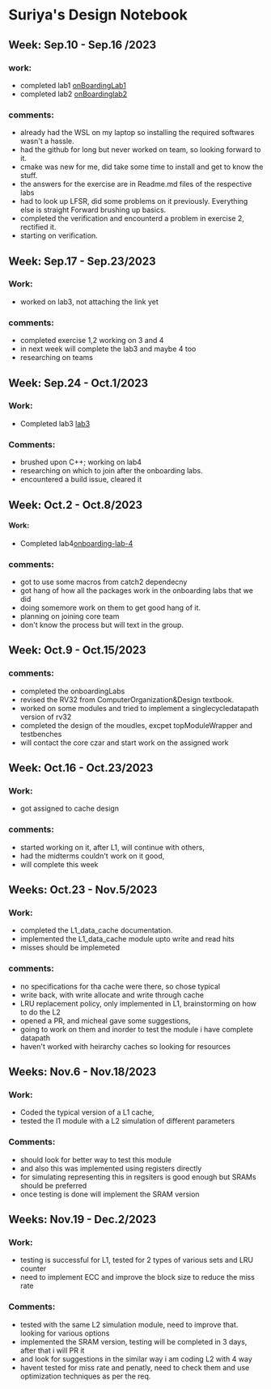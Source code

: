 # Suriya's Design Notebook
## Week: Sep.10 - Sep.16 /2023
### work:
- completed lab1 [onBoardingLab1](https://github.com/suriyasaiyan/NYU_MPD_LABS/tree/main/lab1)
- completed lab2 [onBoardinglab2](https://github.com/suriyasaiyan/NYU_MPD_LABS/tree/main/lab2)

### comments: 
- already had the WSL on my laptop so installing the required softwares wasn't a hassle.
- had the github for long but never worked on team, so looking forward to it.
- cmake was new for me, did take some time to install and get to know the stuff.
- the answers for the exercise are in Readme.md files of the respective labs
- had to look up LFSR, did some problems on it previously. Everything else is straight Forward brushing up basics.
- completed the verification and encounterd a problem in exercise 2, rectified it.
- starting on verification. 

## Week: Sep.17 - Sep.23/2023
### Work:
- worked on lab3, not attaching the link yet
### comments: 
- completed exercise 1,2 working on 3 and 4
- in next week will complete the lab3 and maybe 4 too
- researching on teams 

## Week: Sep.24 - Oct.1/2023
### Work:
- Completed lab3 [lab3](https://github.com/suriyasaiyan/NYU_MPD_LABS/tree/main/lab3)
### Comments:
- brushed upon C++; working on lab4
- researching on which to join after the onboarding labs.
- encountered a build issue, cleared it

## Week: Oct.2 - Oct.8/2023
#### Work:
- Completed lab4[onboarding-lab-4](https://github.com/suriyasaiyan/NYU_MPD_LABS/tree/main/lab4)

### comments:
- got to use some macros from catch2 dependecny
- got hang of how all the packages work in the onboarding labs that we did
- doing somemore work on them to get good hang of it.
- planning on joining core team 
- don't know the process but will text in the group.

## Week: Oct.9 - Oct.15/2023
### comments:
- completed the onboardingLabs 
- revised the RV32 from ComputerOrganization&Design textbook.
- worked on some modules and tried to implement a singlecycledatapath version of rv32 
- completed the design of the moudles, excpet topModuleWrapper and testbenches
- will contact the core czar and start work on the assigned work

## Week: Oct.16 - Oct.23/2023
### Work:
- got assigned to cache design
### comments:
- started working on it, after L1, will continue with others,
- had the midterms couldn't work on it good,
- will complete this week

## Weeks: Oct.23 - Nov.5/2023
### Work:
- completed the L1_data_cache documentation.
- implemented the L1_data_cache module upto write and read hits
- misses should be implemeted
### comments:
- no specifications for tha cache were there, so chose typical 
- write back, with write allocate and write through cache
- LRU replacement policy, only implemented in L1, brainstorming on how to do the L2
- opened a PR, and micheal gave some suggestions, 
- going to work on them and inorder to test the module i have complete datapath
- haven't worked with heirarchy caches so looking for resources 

## Weeks: Nov.6 - Nov.18/2023
### Work:
- Coded the typical version of a L1 cache,
- tested the l1 module with a L2 simulation of different parameters
### Comments:
- should look for better way to test this module 
- and also this was implemented using registers directly 
- for simulating representing this in regsiters is good enough but SRAMs should be preferred
- once testing is done will implement the SRAM version

## Weeks: Nov.19 - Dec.2/2023
### Work:
- testing is successful for L1, tested for 2 types of various sets and LRU counter
- need to implement ECC and improve the block size to reduce the miss rate
### Comments:
- tested with the same L2 simulation module, need to improve that. looking for various options
- implemented the SRAM version, testing will be completed in 3 days, after that i will PR it 
- and look for suggestions in the similar way i am coding L2 with 4 way 
- havent tested for miss rate and penatly, need to check them and use optimization techniques as per the req.